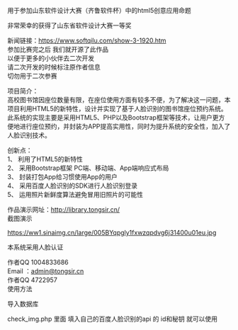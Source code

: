 

用于参加山东软件设计大赛（齐鲁软件杯）中的html5创意应用命题    

非常荣幸的获得了山东省软件设计大赛一等奖    


新闻链接：https://www.softqilu.com/show-3-1920.htm   
参加比赛完之后 我们就开源了此作品     
以便于更多的小伙伴去二次开发    
请二次开发的时候标注原作者信息     
  切勿用于二次参赛    

项目简介：   
高校图书馆因座位数量有限，在座位使用方面有较多不便，为了解决这一问题，本项目利用HTML5的新特性，设计并实现了基于人脸识别的图书馆座位预约系统。此系统的实现主要是采用HTML5、PHP以及Bootstrap框架等技术，让用户更方便地进行座位预约，并封装为APP提高实用性，同时为提升系统的安全性，加入了人脸识别技术。   



创新点：    
1、 利用了HTML5的新特性   
2、 采用Bootstrap框架 PC端、移动端、App端响应式布局    
3、 封装打包App给习惯使用App的用户   
4、 采用百度人脸识别的SDK进行人脸识别登录   
5、 运用照片新鲜度算法避免冒用旧照片的可能性   

作品演示网址：http://library.tongsir.cn/   
截图演示

https://ww1.sinaimg.cn/large/005BYqpgly1fxwzqpdvg6j31400u01eu.jpg




本系统采用人脸认证   

作者QQ 1004833686     
Email ：admin@tongsir.cn   
作者QQ 4722957      
使用方法  

导入数据库  


check_img.php  里面 填入自己的百度人脸识别的api 的 id和秘钥 就可以使用   


